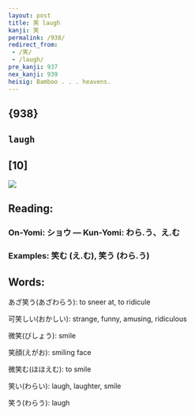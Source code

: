 ```yaml
---
layout: post
title: 笑 laugh
kanji: 笑
permalink: /938/
redirect_from:
 - /笑/
 - /laugh/
pre_kanji: 937
nex_kanji: 939
heisig: Bamboo . . . heavens.
---
```


## {938}

## `laugh`

## [10]

<div class="stroke"><img src="E7AC91.png" /></div>

## Reading:

### On-Yomi: ショウ &mdash; Kun-Yomi: わら.う、え.む

### Examples: 笑む (え.む), 笑う (わら.う)

## Words:

あざ笑う(あざわらう): to sneer at, to ridicule

可笑しい(おかしい): strange, funny, amusing, ridiculous

微笑(びしょう): smile

笑顔(えがお): smiling face

微笑む(ほほえむ): to smile

笑い(わらい): laugh, laughter, smile

笑う(わらう): laugh
